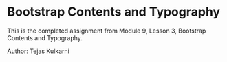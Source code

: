 # Bootstrap Contents and Typography
This is the completed assignment from Module 9, Lesson 3, Bootstrap Contents and Typography.

Author: Tejas Kulkarni